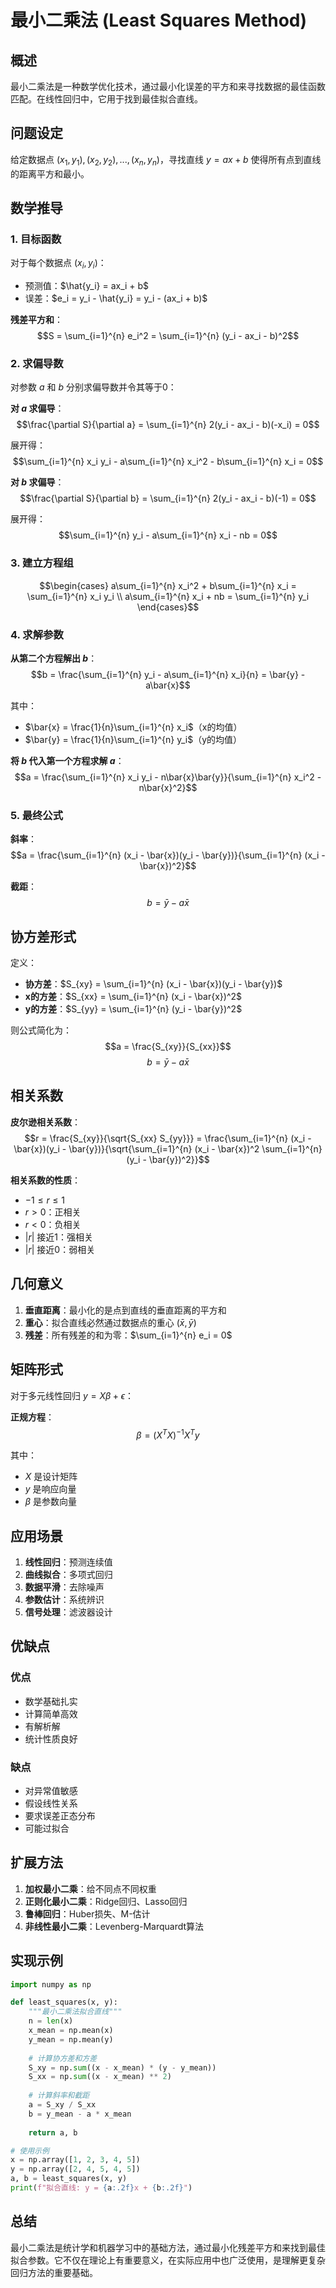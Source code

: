 # 最小二乘法 (Least Squares Method)

## 概述

最小二乘法是一种数学优化技术，通过最小化误差的平方和来寻找数据的最佳函数匹配。在线性回归中，它用于找到最佳拟合直线。

## 问题设定

给定数据点 $(x_1, y_1), (x_2, y_2), ..., (x_n, y_n)$，寻找直线 $y = ax + b$ 使得所有点到直线的距离平方和最小。

## 数学推导

### 1. 目标函数

对于每个数据点 $(x_i, y_i)$：
- 预测值：$\hat{y_i} = ax_i + b$
- 误差：$e_i = y_i - \hat{y_i} = y_i - (ax_i + b)$

**残差平方和**：
$$S = \sum_{i=1}^{n} e_i^2 = \sum_{i=1}^{n} (y_i - ax_i - b)^2$$

### 2. 求偏导数

对参数 $a$ 和 $b$ 分别求偏导数并令其等于0：

**对 $a$ 求偏导**：
$$\frac{\partial S}{\partial a} = \sum_{i=1}^{n} 2(y_i - ax_i - b)(-x_i) = 0$$

展开得：
$$\sum_{i=1}^{n} x_i y_i - a\sum_{i=1}^{n} x_i^2 - b\sum_{i=1}^{n} x_i = 0$$

**对 $b$ 求偏导**：
$$\frac{\partial S}{\partial b} = \sum_{i=1}^{n} 2(y_i - ax_i - b)(-1) = 0$$

展开得：
$$\sum_{i=1}^{n} y_i - a\sum_{i=1}^{n} x_i - nb = 0$$

### 3. 建立方程组

$$\begin{cases}
a\sum_{i=1}^{n} x_i^2 + b\sum_{i=1}^{n} x_i = \sum_{i=1}^{n} x_i y_i \\
a\sum_{i=1}^{n} x_i + nb = \sum_{i=1}^{n} y_i
\end{cases}$$

### 4. 求解参数

**从第二个方程解出 $b$**：
$$b = \frac{\sum_{i=1}^{n} y_i - a\sum_{i=1}^{n} x_i}{n} = \bar{y} - a\bar{x}$$

其中：
- $\bar{x} = \frac{1}{n}\sum_{i=1}^{n} x_i$（x的均值）
- $\bar{y} = \frac{1}{n}\sum_{i=1}^{n} y_i$（y的均值）

**将 $b$ 代入第一个方程求解 $a$**：
$$a = \frac{\sum_{i=1}^{n} x_i y_i - n\bar{x}\bar{y}}{\sum_{i=1}^{n} x_i^2 - n\bar{x}^2}$$

### 5. 最终公式

**斜率**：
$$a = \frac{\sum_{i=1}^{n} (x_i - \bar{x})(y_i - \bar{y})}{\sum_{i=1}^{n} (x_i - \bar{x})^2}$$

**截距**：
$$b = \bar{y} - a\bar{x}$$

## 协方差形式

定义：
- **协方差**：$S_{xy} = \sum_{i=1}^{n} (x_i - \bar{x})(y_i - \bar{y})$
- **x的方差**：$S_{xx} = \sum_{i=1}^{n} (x_i - \bar{x})^2$
- **y的方差**：$S_{yy} = \sum_{i=1}^{n} (y_i - \bar{y})^2$

则公式简化为：
$$a = \frac{S_{xy}}{S_{xx}}$$
$$b = \bar{y} - a\bar{x}$$

## 相关系数

**皮尔逊相关系数**：
$$r = \frac{S_{xy}}{\sqrt{S_{xx} S_{yy}}} = \frac{\sum_{i=1}^{n} (x_i - \bar{x})(y_i - \bar{y})}{\sqrt{\sum_{i=1}^{n} (x_i - \bar{x})^2 \sum_{i=1}^{n} (y_i - \bar{y})^2}}$$

**相关系数的性质**：
- $-1 \leq r \leq 1$
- $r > 0$：正相关
- $r < 0$：负相关
- $|r|$ 接近1：强相关
- $|r|$ 接近0：弱相关

## 几何意义

1. **垂直距离**：最小化的是点到直线的垂直距离的平方和
2. **重心**：拟合直线必然通过数据点的重心 $(\bar{x}, \bar{y})$
3. **残差**：所有残差的和为零：$\sum_{i=1}^{n} e_i = 0$

## 矩阵形式

对于多元线性回归 $y = X\beta + \epsilon$：

**正规方程**：
$$\beta = (X^T X)^{-1} X^T y$$

其中：
- $X$ 是设计矩阵
- $y$ 是响应向量
- $\beta$ 是参数向量

## 应用场景

1. **线性回归**：预测连续值
2. **曲线拟合**：多项式回归
3. **数据平滑**：去除噪声
4. **参数估计**：系统辨识
5. **信号处理**：滤波器设计

## 优缺点

### 优点
- 数学基础扎实
- 计算简单高效
- 有解析解
- 统计性质良好

### 缺点
- 对异常值敏感
- 假设线性关系
- 要求误差正态分布
- 可能过拟合

## 扩展方法

1. **加权最小二乘**：给不同点不同权重
2. **正则化最小二乘**：Ridge回归、Lasso回归
3. **鲁棒回归**：Huber损失、M-估计
4. **非线性最小二乘**：Levenberg-Marquardt算法

## 实现示例

```python
import numpy as np

def least_squares(x, y):
    """最小二乘法拟合直线"""
    n = len(x)
    x_mean = np.mean(x)
    y_mean = np.mean(y)
    
    # 计算协方差和方差
    S_xy = np.sum((x - x_mean) * (y - y_mean))
    S_xx = np.sum((x - x_mean) ** 2)
    
    # 计算斜率和截距
    a = S_xy / S_xx
    b = y_mean - a * x_mean
    
    return a, b

# 使用示例
x = np.array([1, 2, 3, 4, 5])
y = np.array([2, 4, 5, 4, 5])
a, b = least_squares(x, y)
print(f"拟合直线: y = {a:.2f}x + {b:.2f}")
```

## 总结

最小二乘法是统计学和机器学习中的基础方法，通过最小化残差平方和来找到最佳拟合参数。它不仅在理论上有重要意义，在实际应用中也广泛使用，是理解更复杂回归方法的重要基础。
